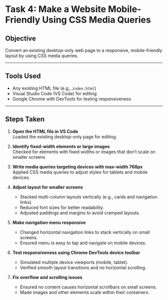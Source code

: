 # Task 4: Make a Website Mobile-Friendly Using CSS Media Queries

## Objective
Convert an existing desktop-only web page to a responsive, mobile-friendly layout by using CSS media queries.

---

## Tools Used
- Any existing HTML file (e.g., `index.html`)
- Visual Studio Code (VS Code) for editing
- Google Chrome with DevTools for testing responsiveness

---

## Steps Taken

1. **Open the HTML file in VS Code**  
   Loaded the existing desktop-only page for editing.

2. **Identify fixed-width elements or large images**  
   Checked for elements with fixed widths or images that don’t scale on smaller screens

3. **Write media queries targeting devices with max-width 768px**  
   Applied CSS media queries to adjust styles for tablets and mobile devices.

4. **Adjust layout for smaller screens**  
   - Stacked multi-column layouts vertically (e.g., cards and navigation links).  
   - Reduced font sizes for better readability.  
   - Adjusted paddings and margins to avoid cramped layouts.

5. **Make navigation menu responsive**  
   - Changed horizontal navigation links to stack vertically on small screens.  
   - Ensured menu is easy to tap and navigate on mobile devices.

6. **Test responsiveness using Chrome DevTools device toolbar**  
   - Simulated multiple device viewports (mobile, tablet).  
   - Verified smooth layout transitions and no horizontal scrolling.

7. **Fix overflow and scrolling issues**  
   - Ensured no content causes horizontal scrollbars on small screens.  
   - Made images and other elements scale within their containers.




